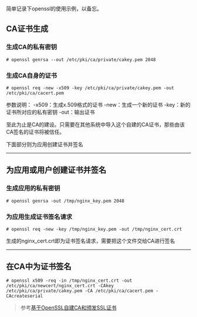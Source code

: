 简单记录下openssl的使用示例，以备忘。


## CA证书生成

### 生成CA的私有密钥

	# openssl genrsa --out /etc/pki/ca/private/cakey.pem 2048

### 生成CA自身的证书

	# openssl req -new -x509 -key /etc/pki/ca/private/cakey.pem -out /etc/pki/ca/cacert.pem
	
参数说明：
-x509：生成x.509格式的证书
-new：生成一个新的证书
-key：新的证书所对应的私有密钥
-out：输出证书

至此为止是CA的建设。只需要在其他系统中导入这个自建的CA证书，那些由该CA签名的证书将被信任。

下面部分则为应用创建证书并签名

--------

## 为应用或用户创建证书并签名

### 生成应用的私有密钥

	# openssl genrsa -out /tmp/nginx_key.pem 2048

### 为应用生成证书签名请求

	# openssl req -new -key /tmp/nginx_key.pem -out /tmp/nginx_cert.crt

生成的nginx_cert.crt即为证书签名请求，需要把这个文件交给CA进行签名

------

## 在CA中为证书签名

	# openssl x509 -req -in /tmp/nginx_cert.crt -out /etc/pki/ca/newcert/nginx_cert.crt -CAkey /etc/pki/ca/private/cakey.pem -CA /etc/pki/ca/cacert.pem -CAcreateserial


> 参考[基于OpenSSL自建CA和颁发SSL证书](http://seanlook.com/2015/01/18/openssl-self-sign-ca/)

